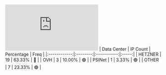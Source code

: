 ![Diagramm](https://github.com/obajay/StateSync-snapshots/blob/main/Projects/Rebus/1/README.md)
| Data Center | IP Count | Percentage | Freq |
|:------------:|:--------:|:-----------:|:-----:|
| HETZNER | 19 | 63.33% | 🔴 |
| OVH | 3 | 10.00% | 🟢 |
| PSINet | 1 | 3.33% | 🟢 |
| OTHER | 7 | 23.33% | 🟢 |